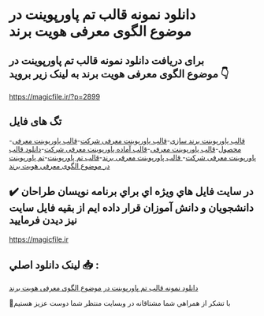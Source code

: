 # دانلود نمونه قالب تم پاورپوینت در موضوع الگوی معرفی هویت برند

## برای دریافت دانلود نمونه قالب تم پاورپوینت در موضوع الگوی معرفی هویت برند به لینک زیر بروید 👇

https://magicfile.ir/?p=2899

## تگ های فایل

-[قالب پاورپوینت برند سازی](https://magicfile.ir/product/%d9%82%d8%a7%d9%84%d8%a8-%d8%aa%d9%85-%d9%be%d8%a7%d9%88%d8%b1%d9%be%d9%88%db%8c%d9%86%d8%aa-%d8%af%d8%b1-%d9%85%d9%88%d8%b6%d9%88%d8%b9%d8%a7%d9%84%da%af%d9%88%db%8c-%d9%85%d8%b9%d8%b1%d9%81%db%8c-%d9%87%d9%88%db%8c%d8%aa-%d8%a8%d8%b1%d9%86%d8%af/)-[قالب پاورپوینت معرفی شرکت](https://magicfile.ir/product/%d9%82%d8%a7%d9%84%d8%a8-%d8%aa%d9%85-%d9%be%d8%a7%d9%88%d8%b1%d9%be%d9%88%db%8c%d9%86%d8%aa-%d8%af%d8%b1-%d9%85%d9%88%d8%b6%d9%88%d8%b9%d8%a7%d9%84%da%af%d9%88%db%8c-%d9%85%d8%b9%d8%b1%d9%81%db%8c-%d9%87%d9%88%db%8c%d8%aa-%d8%a8%d8%b1%d9%86%d8%af/)-[قالب پاورپوینت معرفی محصول](https://magicfile.ir/product/%d9%82%d8%a7%d9%84%d8%a8-%d8%aa%d9%85-%d9%be%d8%a7%d9%88%d8%b1%d9%be%d9%88%db%8c%d9%86%d8%aa-%d8%af%d8%b1-%d9%85%d9%88%d8%b6%d9%88%d8%b9%d8%a7%d9%84%da%af%d9%88%db%8c-%d9%85%d8%b9%d8%b1%d9%81%db%8c-%d9%87%d9%88%db%8c%d8%aa-%d8%a8%d8%b1%d9%86%d8%af/)-[قالب پاورپوینت معرفی](https://magicfile.ir/product/%d9%82%d8%a7%d9%84%d8%a8-%d8%aa%d9%85-%d9%be%d8%a7%d9%88%d8%b1%d9%be%d9%88%db%8c%d9%86%d8%aa-%d8%af%d8%b1-%d9%85%d9%88%d8%b6%d9%88%d8%b9%d8%a7%d9%84%da%af%d9%88%db%8c-%d9%85%d8%b9%d8%b1%d9%81%db%8c-%d9%87%d9%88%db%8c%d8%aa-%d8%a8%d8%b1%d9%86%d8%af/)-[قالب آماده پاورپوینت معرفی شرکت](https://magicfile.ir/product/%d9%82%d8%a7%d9%84%d8%a8-%d8%aa%d9%85-%d9%be%d8%a7%d9%88%d8%b1%d9%be%d9%88%db%8c%d9%86%d8%aa-%d8%af%d8%b1-%d9%85%d9%88%d8%b6%d9%88%d8%b9%d8%a7%d9%84%da%af%d9%88%db%8c-%d9%85%d8%b9%d8%b1%d9%81%db%8c-%d9%87%d9%88%db%8c%d8%aa-%d8%a8%d8%b1%d9%86%d8%af/)-[دانلود قالب پاورپوینت معرفی شرکت](https://magicfile.ir/product/%d9%82%d8%a7%d9%84%d8%a8-%d8%aa%d9%85-%d9%be%d8%a7%d9%88%d8%b1%d9%be%d9%88%db%8c%d9%86%d8%aa-%d8%af%d8%b1-%d9%85%d9%88%d8%b6%d9%88%d8%b9%d8%a7%d9%84%da%af%d9%88%db%8c-%d9%85%d8%b9%d8%b1%d9%81%db%8c-%d9%87%d9%88%db%8c%d8%aa-%d8%a8%d8%b1%d9%86%d8%af/)-[ قالب پاورپوینت معرفی برند](https://magicfile.ir/product/%d9%82%d8%a7%d9%84%d8%a8-%d8%aa%d9%85-%d9%be%d8%a7%d9%88%d8%b1%d9%be%d9%88%db%8c%d9%86%d8%aa-%d8%af%d8%b1-%d9%85%d9%88%d8%b6%d9%88%d8%b9%d8%a7%d9%84%da%af%d9%88%db%8c-%d9%85%d8%b9%d8%b1%d9%81%db%8c-%d9%87%d9%88%db%8c%d8%aa-%d8%a8%d8%b1%d9%86%d8%af/)-[قالب تم پاورپوینت](https://magicfile.ir/product/%d9%82%d8%a7%d9%84%d8%a8-%d8%aa%d9%85-%d9%be%d8%a7%d9%88%d8%b1%d9%be%d9%88%db%8c%d9%86%d8%aa-%d8%af%d8%b1-%d9%85%d9%88%d8%b6%d9%88%d8%b9%d8%a7%d9%84%da%af%d9%88%db%8c-%d9%85%d8%b9%d8%b1%d9%81%db%8c-%d9%87%d9%88%db%8c%d8%aa-%d8%a8%d8%b1%d9%86%d8%af/)-[تم پاورپوینت در موضوع الگوی معرفی هویت برند](https://magicfile.ir/product/%d9%82%d8%a7%d9%84%d8%a8-%d8%aa%d9%85-%d9%be%d8%a7%d9%88%d8%b1%d9%be%d9%88%db%8c%d9%86%d8%aa-%d8%af%d8%b1-%d9%85%d9%88%d8%b6%d9%88%d8%b9%d8%a7%d9%84%da%af%d9%88%db%8c-%d9%85%d8%b9%d8%b1%d9%81%db%8c-%d9%87%d9%88%db%8c%d8%aa-%d8%a8%d8%b1%d9%86%d8%af/)

## ✔️ در سايت فايل هاي ويژه اي براي برنامه نويسان طراحان دانشجويان و دانش آموزان قرار داده ايم از بقيه فايل سايت نيز ديدن فرماييد

https://magicfile.ir


## لينک دانلود اصلي 📥 :

[دانلود نمونه قالب تم پاورپوینت در موضوع الگوی معرفی هویت برند](https://magicfile.ir/product/%d9%82%d8%a7%d9%84%d8%a8-%d8%aa%d9%85-%d9%be%d8%a7%d9%88%d8%b1%d9%be%d9%88%db%8c%d9%86%d8%aa-%d8%af%d8%b1-%d9%85%d9%88%d8%b6%d9%88%d8%b9%d8%a7%d9%84%da%af%d9%88%db%8c-%d9%85%d8%b9%d8%b1%d9%81%db%8c-%d9%87%d9%88%db%8c%d8%aa-%d8%a8%d8%b1%d9%86%d8%af/) 


🙏با تشکر از همراهي شما مشتاقانه در وبسایت منتظر شما دوست عزیز هستیم

